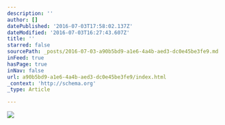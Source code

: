 ```yaml
---
description: ''
author: []
datePublished: '2016-07-03T17:58:02.137Z'
dateModified: '2016-07-03T16:27:43.607Z'
title: ''
starred: false
sourcePath: _posts/2016-07-03-a90b5bd9-a1e6-4a4b-aed3-dc0e45be3fe9.md
inFeed: true
hasPage: true
inNav: false
url: a90b5bd9-a1e6-4a4b-aed3-dc0e45be3fe9/index.html
_context: 'http://schema.org'
_type: Article

---
```

![](https://the-grid-user-content.s3-us-west-2.amazonaws.com/721af2b5-83aa-4989-869d-43b788bbab3d.jpg)